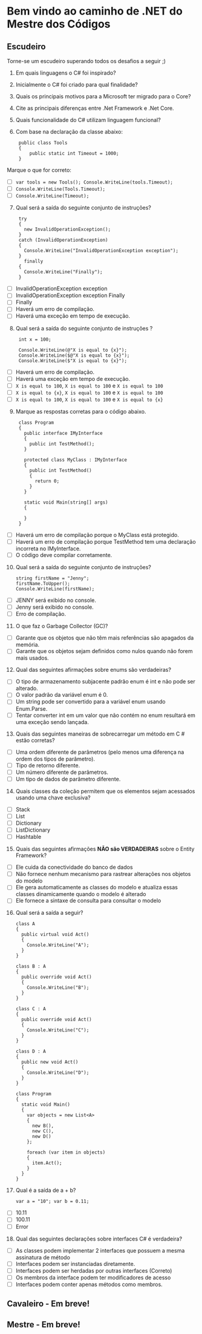 # Bem  vindo ao caminho de .NET do Mestre dos Códigos

## Escudeiro

Torne-se um escudeiro superando todos os desafios a seguir ;)

1. Em quais linguagens o C# foi inspirado?

2. Inicialmente o C# foi criado para qual finalidade?

3. Quais os principais motivos para a Microsoft ter migrado para o Core?

4. Cite as principais diferenças entre .Net Framework e .Net Core.

5. Quais funcionalidade do C# utilizam linguagem funcional?

6. Com base na declaração da classe abaixo:

        public class Tools
        {
            public static int Timeout = 1000;
        }

Marque o que for correto:

 - [ ] `var tools = new Tools(); Console.WriteLine(tools.Timeout);`
 - [ ] `Console.WriteLine(Tools.Timeout);`
 - [ ] `Console.WriteLine(Timeout);`

7. Qual será a saída do seguinte conjunto de instruções?

        try
        {
          new InvalidOperationException();
        }
        catch (InvalidOperationException)
        {
          Console.WriteLine("InvalidOperationException exception");
        }
          finally
        {
          Console.WriteLine("Finally");
        }


 - [ ] InvalidOperationException exception
 - [ ] InvalidOperationException exception Finally
 - [ ] Finally
 - [ ] Haverá um erro de compilação.
 - [ ] Haverá uma exceção em tempo de execução.

8. Qual será a saída do seguinte conjunto de instruções ?

        int x = 100;

        Console.WriteLine(@"X is equal to {x}");
        Console.WriteLine($@"X is equal to {x}");
        Console.WriteLine($"X is equal to {x}");

 - [ ] Haverá um erro de compilação.
 - [ ] Haverá uma exceção em tempo de execução.
 - [ ] `X is equal to 100`, `X is equal to 100` e `X is equal to 100`
 - [ ] `X is equal to {x}`, `X is equal to 100` e `X is equal to 100`
 - [ ] `X is equal to 100`, `X is equal to 100` e `X is equal to {x}`

9. Marque as respostas corretas para o código abaixo.

        class Program
        {
          public interface IMyInterface
          {
            public int TestMethod();
          }

          protected class MyClass : IMyInterface
          {
            public int TestMethod()
            {
              return 0;
            }
          }

          static void Main(string[] args)
          {

          }
        }

 - [ ] Haverá um erro de compilação porque o MyClass está protegido.
 - [ ] Haverá um erro de compilação porque TestMethod tem uma declaração incorreta no IMyInterface.
 - [ ] O código deve compilar corretamente.

10. Qual será a saída do seguinte conjunto de instruções?

        string firstName = "Jenny";
        firstName.ToUpper();
        Console.WriteLine(firstName);

  - [ ] JENNY será exibido no console.
  - [ ] Jenny será exibido no console.
  - [ ] Erro de compilação.

11. O que faz o Garbage Collector (GC)?

  - [ ] Garante que os objetos que não têm mais referências são apagados da memória.
  - [ ] Garante que os objetos sejam definidos como nulos quando não forem mais usados.

12. Qual das seguintes afirmações sobre enums são verdadeiras?

 - [ ] O tipo de armazenamento subjacente padrão enum é int e não pode ser alterado.
 - [ ] O valor padrão da variável enum é 0.
 - [ ] Um string pode ser convertido para a variável enum usando Enum.Parse.
 - [ ] Tentar converter int em um valor que não contém no enum resultará em uma exceção sendo lançada.

13. Quais das seguintes maneiras de sobrecarregar um método em C # estão corretas?

 - [ ] Uma ordem diferente de parâmetros (pelo menos uma diferença na ordem dos tipos de parâmetro).
 - [ ] Tipo de retorno diferente.
 - [ ] Um número diferente de parâmetros.
 - [ ] Um tipo de dados de parâmetro diferente.

14. Quais classes da coleção permitem que os elementos sejam acessados usando uma chave exclusiva?

 - [ ] Stack
 - [ ] List
 - [ ] Dictionary
 - [ ] ListDictionary
 - [ ] Hashtable

15. Quais das seguintes afirmações **NÃO são VERDADEIRAS** sobre o Entity Framework?

 - [ ] Ele cuida da conectividade do banco de dados
 - [ ] Não fornece nenhum mecanismo para rastrear alterações nos objetos do modelo
 - [ ] Ele gera automaticamente as classes do modelo e atualiza essas classes dinamicamente quando o modelo é alterado
 - [ ] Ele fornece a sintaxe de consulta para consultar o modelo

16. Qual será a saída a seguir?

        class​ ​A
        {
          ​public​ ​virtual​ ​void​ ​Act​()
          {
            Console.WriteLine(​"A"​);
          }
        }

        class​ ​B​ : ​A
        {
          ​public​ ​override​ ​void​ ​Act​()
          {
            Console.WriteLine(​"B"​);
          }
        }

        class​ ​C​ : ​A
        {
          ​public​ ​override​ ​void​ ​Act​()
          {
            Console.WriteLine(​"C"​);
          }
        }

        class​ ​D​ : ​A
        {
          ​public​ new ​void​ ​Act​()
          {
            Console.WriteLine(​"D"​);
          }
        }

        class​ ​Program
        {
          ​static​ ​void​ ​Main​()
          {
            ​var​ objects = ​new​ List<A>
            {             ​
              new​ B(),
              ​new​ C(),
              ​new​ D()
            };

            ​foreach​ (​var​ item ​in​ objects)
            {
              item.Act();
            }
          }
        }

17. Qual é a saída de a + b?

        var a​ = ​"10"​; var b ​= 0.11;

 - [ ] 10.11
 - [ ] 100.11
 - [ ] Error

18. Qual das seguintes declarações sobre interfaces C# é verdadeira?

  - [ ] As classes podem implementar 2 interfaces que possuem a mesma assinatura de método
  - [ ] Interfaces podem ser instanciadas diretamente.
  - [ ] Interfaces podem ser herdadas por outras interfaces (Correto)
  - [ ] Os membros da interface podem ter modificadores de acesso
  - [ ] Interfaces podem conter apenas métodos como membros.

## Cavaleiro - Em breve!

## Mestre - Em breve!
